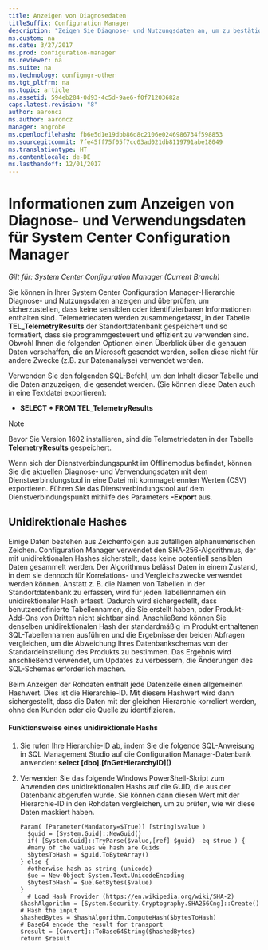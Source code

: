 ```yaml
---
title: Anzeigen von Diagnosedaten
titleSuffix: Configuration Manager
description: "Zeigen Sie Diagnose- und Nutzungsdaten an, um zu bestätigen, dass die System Center Configuration Manager-Hierarchie keine vertraulichen Informationen enthält."
ms.custom: na
ms.date: 3/27/2017
ms.prod: configuration-manager
ms.reviewer: na
ms.suite: na
ms.technology: configmgr-other
ms.tgt_pltfrm: na
ms.topic: article
ms.assetid: 594eb284-0d93-4c5d-9ae6-f0f71203682a
caps.latest.revision: "8"
author: aaroncz
ms.author: aaroncz
manager: angrobe
ms.openlocfilehash: fb6e5d1e19dbb86d8c2106e0246986734f598853
ms.sourcegitcommit: 7fe45ff75f05f7cc03ad021db8119791abe18049
ms.translationtype: HT
ms.contentlocale: de-DE
ms.lasthandoff: 12/01/2017
---
```

# <a name="how-to-view-diagnostics-and-usage-data-for-system-center-configuration-manager"></a>Informationen zum Anzeigen von Diagnose- und Verwendungsdaten für System Center Configuration Manager

*Gilt für: System Center Configuration Manager (Current Branch)*

Sie können in Ihrer System Center Configuration Manager-Hierarchie Diagnose- und Nutzungsdaten anzeigen und überprüfen, um sicherzustellen, dass keine sensiblen oder identifizierbaren Informationen enthalten sind. Telemetriedaten werden zusammengefasst, in der Tabelle **TEL_TelemetryResults** der Standortdatenbank gespeichert und so formatiert, dass sie programmgesteuert und effizient zu verwenden sind. Obwohl Ihnen die folgenden Optionen einen Überblick über die genauen Daten verschaffen, die an Microsoft gesendet werden, sollen diese nicht für andere Zwecke (z.B. zur Datenanalyse) verwendet werden.  

Verwenden Sie den folgenden SQL-Befehl, um den Inhalt dieser Tabelle und die Daten anzuzeigen, die gesendet werden. (Sie können diese Daten auch in eine Textdatei exportieren):  

-   **SELECT \* FROM TEL_TelemetryResults**  

> [!NOTE]  
>  Bevor Sie Version 1602 installieren, sind die Telemetriedaten in der Tabelle **TelemetryResults** gespeichert.  

Wenn sich der Dienstverbindungspunkt im Offlinemodus befindet, können Sie die aktuellen Diagnose- und Verwendungsdaten mit dem Dienstverbindungstool in eine Datei mit kommagetrennten Werten (CSV) exportieren. Führen Sie das Dienstverbindungstool auf dem Dienstverbindungspunkt mithilfe des Parameters **-Export** aus.  

##  <a name="bkmk_hashes"></a> Unidirektionale Hashes  
Einige Daten bestehen aus Zeichenfolgen aus zufälligen alphanumerischen Zeichen. Configuration Manager verwendet den SHA-256-Algorithmus, der mit unidirektionalen Hashes sicherstellt, dass keine potentiell sensiblen Daten gesammelt werden. Der Algorithmus belässt Daten in einem Zustand, in dem sie dennoch für Korrelations- und Vergleichszwecke verwendet werden können. Anstatt z. B. die Namen von Tabellen in der Standortdatenbank zu erfassen, wird für jeden Tabellennamen ein unidirektionaler Hash erfasst. Dadurch wird sichergestellt, dass benutzerdefinierte Tabellennamen, die Sie erstellt haben, oder Produkt-Add-Ons von Dritten nicht sichtbar sind. Anschließend können Sie denselben unidirektionalen Hash der standardmäßig im Produkt enthaltenen SQL-Tabellennamen ausführen und die Ergebnisse der beiden Abfragen vergleichen, um die Abweichung Ihres Datenbankschemas von der Standardeinstellung des Produkts zu bestimmen. Das Ergebnis wird anschließend verwendet, um Updates zu verbessern, die Änderungen des SQL-Schemas erforderlich machen.  

Beim Anzeigen der Rohdaten enthält jede Datenzeile einen allgemeinen Hashwert. Dies ist die Hierarchie-ID. Mit diesem Hashwert wird dann sichergestellt, dass die Daten mit der gleichen Hierarchie korreliert werden, ohne den Kunden oder die Quelle zu identifizieren.  

#### <a name="to-see-how-the-one-way-hash-works"></a>Funktionsweise eines unidirektionale Hashs  

1.  Sie rufen Ihre Hierarchie-ID ab, indem Sie die folgende SQL-Anweisung in SQL Management Studio auf die Configuration Manager-Datenbank anwenden: **select [dbo].[fnGetHierarchyID]\(\)**  

2.  Verwenden Sie das folgende Windows PowerShell-Skript zum Anwenden des unidirektionalen Hashs auf die GUID, die aus der Datenbank abgerufen wurde. Sie können dann diesen Wert mit der Hierarchie-ID in den Rohdaten vergleichen, um zu prüfen, wie wir diese Daten maskiert haben.  

    ```  
    Param( [Parameter(Mandatory=$True)] [string]$value )  
      $guid = [System.Guid]::NewGuid()  
      if( [System.Guid]::TryParse($value,[ref] $guid) -eq $true ) {  
      #many of the values we hash are Guids  
      $bytesToHash = $guid.ToByteArray()  
    } else {  
      #otherwise hash as string (unicode)  
      $ue = New-Object System.Text.UnicodeEncoding  
      $bytesToHash = $ue.GetBytes($value)   
    }  
      # Load Hash Provider (https://en.wikipedia.org/wiki/SHA-2)   
    $hashAlgorithm = [System.Security.Cryptography.SHA256Cng]::Create()    
    # Hash the input   
    $hashedBytes = $hashAlgorithm.ComputeHash($bytesToHash)              
    # Base64 encode the result for transport   
    $result = [Convert]::ToBase64String($hashedBytes)    
    return $result   
    ```  

